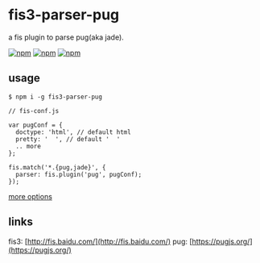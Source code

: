 # fis3-parser-pug 

a fis plugin to parse pug(aka jade).

[![npm](https://img.shields.io/npm/v/fis3-parser-pug.svg?style=flat-square)](https://www.npmjs.com/package/fis3-parser-pug) 
[![npm](https://img.shields.io/npm/dt/fis3-parser-pug.svg?style=flat-square)](https://www.npmjs.com/package/fis3-parser-pug) 
[![npm](https://img.shields.io/npm/dm/fis3-parser-pug.svg?style=flat-square)](https://www.npmjs.com/package/fis3-parser-pug)


## usage

    $ npm i -g fis3-parser-pug

```
// fis-conf.js

var pugConf = {
  doctype: 'html', // default html
  pretty: '  ', // default '  '
  .. more
}; 

fis.match('*.{pug,jade}', {
  parser: fis.plugin('pug', pugConf);
});
```

[more options](https://pugjs.org/api/reference.html)

## links
fis3: [http://fis.baidu.com/](http://fis.baidu.com/)
pug: [https://pugjs.org/](https://pugjs.org/)
